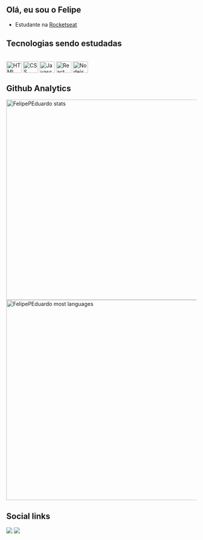## Olá, eu sou o Felipe

- Estudante na [Rocketseat](https://github.com/Rocketseat)

## Tecnologias sendo estudadas

<p style="display: inline_block"><br>
<img align="center" alt="HTML" height="30" width="40" src="[https://cdn.jsdelivr.net/gh/devicons/devicon/icons/html5/html5-original.svg](https://cdn.jsdelivr.net/gh/devicons/devicon/icons/html5/html5-original.svg)">
<img align="center" alt="CSS" height="30" width="40" src="[https://cdn.jsdelivr.net/gh/devicons/devicon/icons/css3/css3-original.svg](https://cdn.jsdelivr.net/gh/devicons/devicon/icons/css3/css3-original.svg)">
<img align="center" alt="Javascript" height="30" width="40" src="[https://cdn.jsdelivr.net/gh/devicons/devicon/icons/javascript/javascript-original.svg](https://cdn.jsdelivr.net/gh/devicons/devicon/icons/javascript/javascript-original.svg)">
<img align="center" alt="React" height="30" width="40" src="[https://cdn.jsdelivr.net/gh/devicons/devicon/icons/react/react-original-wordmark.svg](https://cdn.jsdelivr.net/gh/devicons/devicon/icons/react/react-original-wordmark.svg)">
<img align="center" alt="Nodejs" height="30" width="40" src="[https://cdn.jsdelivr.net/gh/devicons/devicon/icons/nodejs/nodejs-original.svg](https://cdn.jsdelivr.net/gh/devicons/devicon/icons/nodejs/nodejs-original.svg)" />
</p>

## Github Analytics

<p align="left">
<img width="530em" src="[https://github-readme-stats.vercel.app/api?username=FelipePEduardo&show_icons=true&theme=vision-friendly-dark](https://github-readme-stats.vercel.app/api?username=adryan-inacio&show_icons=true&theme=vision-friendly-dark)" alt="FelipePEduardo stats"/>
<img width="530em" src="[https://github-readme-stats.vercel.app/api/top-langs/?username=FelipePEduardo&layout=compact&theme=vision-friendly-dark](https://github-readme-stats.vercel.app/api/top-langs/?username=adryan-inacio&layout=compact&theme=vision-friendly-dark)" alt="FelipePEduardo most languages"/>
</p>

## Social links

<p>
<a href=”[https://www.linkedin.com/in/felipepereiraeduardo/](https://www.linkedin.com/in/felipepereiraeduardo/)" target="_blank"><img src="[https://img.shields.io/badge/-LinkedIn-%230077B5?style=for-the-badge&logo=linkedin&logoColor=white](https://img.shields.io/badge/-LinkedIn-%230077B5?style=for-the-badge&logo=linkedin&logoColor=white)" target="_blank"></a>
<a href = "[mailto:felipeeduardol7@outlook.com](mailto:adryaninacio@outlook.com)"><img src="[https://img.shields.io/badge/-Gmail-%23333?style=for-the-badge&logo=gmail&logoColor=white](https://img.shields.io/badge/-Gmail-%23333?style=for-the-badge&logo=gmail&logoColor=white)" target="_blank"></a>
</p>

<!--### Hi there 👋
FelipePEduardo**/FelipePEduardo** is a ✨ *special* ✨ repository because its `README.md` (this file) appears on your GitHub profile.
Here are some ideas to get you started:

- 🔭 I’m currently working on ...
- 🌱 I’m currently learning ...
- 👯 I’m looking to collaborate on ...
- 🤔 I’m looking for help with ...
- 💬 Ask me about ...
- 📫 How to reach me: ...
- 😄 Pronouns: ...
- ⚡ Fun fact: ...
-->

